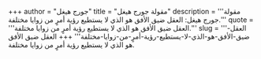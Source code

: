 +++
author = "جورج هيغل"
title = "مقولة جورج هيغل"
description = '''مقولة جورج هيغل: العقل ضيق الأفق هو الذي لا يستطيع رؤية أمرٍ من زوايا مختلفة.'''
quote = '''العقل ضيق الأفق هو الذي لا يستطيع رؤية أمرٍ من زوايا مختلفة.'''
slug = '''العقل-ضيق-الأفق-هو-الذي-لا-يستطيع-رؤية-أمرٍ-من-زوايا-مختلفة'''
+++
العقل ضيق الأفق هو الذي لا يستطيع رؤية أمرٍ من زوايا مختلفة.
